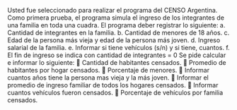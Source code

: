 
Usted fue seleccionado para realizar el programa del CENSO Argentina. Como primera prueba, el 
programa simula el ingreso de los integrantes de una familia en toda una cuadra. El programa 
deber registrar lo siguiente:
a. Cantidad de integrantes en la familia. 
b. Cantidad de menores de 18 años.
c. Edad de la persona más vieja y edad de la persona más joven.
d. Ingreso salarial de la familia.
e. Informar si tiene vehículos (s/n) y si tiene, cuantos.
f. El fin de ingreso se indica con cantidad de integrantes = 0
Se pide calcular e informar lo siguiente: 
 Cantidad de habitantes censados. 
 Promedio de habitantes por hogar censados. 
 Porcentaje de menores. 
 Informar cuantos años tiene la persona mas vieja y la más joven. 
 Informar el promedio de ingreso familiar de todos los hogares censados. 
 Informar cuantos vehículos fueron censados. 
 Porcentaje de vehículos por familia censados.
